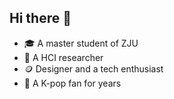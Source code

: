 ## Hi there 👋


- 🎓 A master student of ZJU
- 📝 A HCI researcher
- 🪙 Designer and a tech enthusiast
- 💞 A K-pop fan for years


<!--
**Haoyuan0116/Haoyuan0116** is a ✨ _special_ ✨ repository because its `README.md` (this file) appears on your GitHub profile.

Here are some ideas to get you started:

- 🔭 I’m currently working on ...
- 🌱 I’m currently learning ...
- 👯 I’m looking to collaborate on ...
- 🤔 I’m looking for help with ...
- 💬 Ask me about ...
- 📫 How to reach me: ...
- 😄 Pronouns: ...
- ⚡ Fun fact: ...
-->
